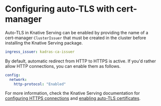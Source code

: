 # Configuring auto-TLS with cert-manager

Auto-TLS in Knative Serving can be enabled by providing the name of a cert-manager `ClusterIssuer` that must be created in the cluster before installing the Knative Serving package.

```yaml
ingress_issuer: kadras-ca-issuer
```

By default, automatic redirect from HTTP to HTTPS is active. If you'd rather allow HTTP connections, you can enable them as follows.

```yaml
config:
  network:
    http-protocol: "Enabled"
```

For more information, check the Knative Serving documentation for [configuring HTTPS connections](https://knative.dev/docs/serving/using-a-tls-cert/) and [enabling auto-TLS certificates](https://knative.dev/docs/serving/using-auto-tls/).
